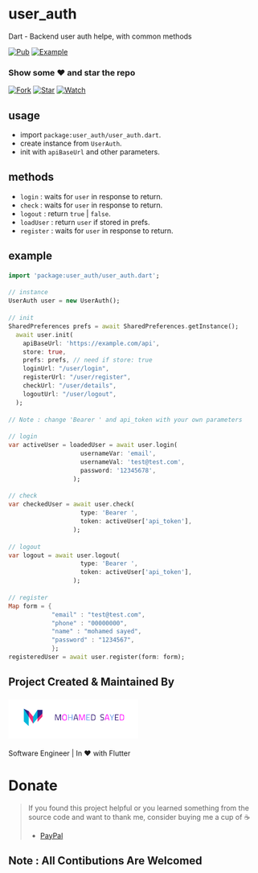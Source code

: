 # user_auth

Dart - Backend user auth helpe, with common methods

[![Pub](https://img.shields.io/badge/Get%20library-pub-blue)](https://pub.dev/packages/user_auth)
[![Example](https://img.shields.io/badge/Example-Ex-success)](https://pub.dev/packages/user_auth#-example-tab-)

### Show some :heart: and star the repo

[![Fork](https://img.shields.io/github/forks/msayed-net/user_auth?style=social)](https://github.com/msayed-net/user_auth/fork)
[![Star](https://img.shields.io/github/stars/msayed-net/user_auth?style=social)](https://github.com/msayed-net/user_auth/stargazers)
[![Watch](https://img.shields.io/github/watchers/msayed-net/user_auth?style=social)](https://github.com/msayed-net/user_auth/) 

## usage
* import `package:user_auth/user_auth.dart`.
* create instance from `UserAuth`.
* init with `apiBaseUrl` and other parameters.

## methods
* `login` : waits for `user` in response to return. 
* `check` : waits for `user` in response to return.  
* `logout` : return `true` | `false`.
* `loadUser` : return `user` if stored in prefs.
* `register` : waits for `user` in response to return. 

## example
```dart
import 'package:user_auth/user_auth.dart';

// instance
UserAuth user = new UserAuth();

// init
SharedPreferences prefs = await SharedPreferences.getInstance();
  await user.init(
    apiBaseUrl: 'https://example.com/api',
    store: true,
    prefs: prefs, // need if store: true
    loginUrl: "/user/login",
    registerUrl: "/user/register",
    checkUrl: "/user/details",
    logoutUrl: "/user/logout",
  );

// Note : change 'Bearer ' and api_token with your own parameters

// login
var activeUser = loadedUser = await user.login(
                    usernameVar: 'email',
                    usernameVal: 'test@test.com',
                    password: '12345678',
                  );

// check
var checkedUser = await user.check(
                    type: 'Bearer ',
                    token: activeUser['api_token'],
                  ); 

// logout
var logout = await user.logout(
                    type: 'Bearer ',
                    token: activeUser['api_token'],
                  );

// register
Map form = {
            "email" : "test@test.com",
            "phone" : "00000000",
            "name" : "mohamed sayed",
            "password" : "1234567",
            };
registeredUser = await user.register(form: form);
```


## Project Created & Maintained By

### [![Mohamed Sayed](./logo.png)](https://msayed.net)

Software Engineer | In :heart: with Flutter

# Donate

> If you found this project helpful or you learned something from the source code and want to thank me, consider buying me a cup of :coffee:
>
> - [PayPal](https://www.paypal.me/msayednet/)

## Note : All Contibutions Are Welcomed